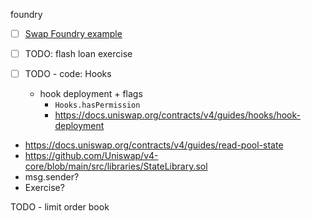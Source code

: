 foundry

- [ ] [Swap Foundry example](./foundry/src/examples/swap.sol)
- [ ] TODO: flash loan exercise

- [ ] TODO - code: Hooks
  - hook deployment + flags
    - `Hooks.hasPermission`
    - https://docs.uniswap.org/contracts/v4/guides/hooks/hook-deployment

- https://docs.uniswap.org/contracts/v4/guides/read-pool-state
- https://github.com/Uniswap/v4-core/blob/main/src/libraries/StateLibrary.sol
- msg.sender?
- Exercise?

TODO - limit order book
